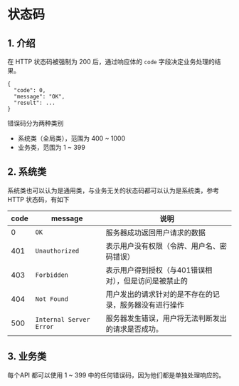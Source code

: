 # 状态码

## 1. 介绍

在 HTTP 状态码被强制为 200 后，通过响应体的 `code` 字段决定业务处理的结果。

```text
{
  "code": 0,
  "message": "OK",
  "result": ...
}
```

错误码分为两种类别

* 系统类（全局类），范围为 400 ~ 1000
* 业务类，范围为 1 ~ 399

## 2. 系统类

系统类也可以认为是通用类，与业务无关的状态码都可以认为是系统类，参考 HTTP 状态码，有如下

| code | message | 说明 |
| - | - | - |
| 0 | `OK` | 服务器成功返回用户请求的数据 |
| 401 | `Unauthorized` | 表示用户没有权限（令牌、用户名、密码错误） |
| 403 | `Forbidden` | 表示用户得到授权（与401错误相对），但是访问是被禁止的 |
| 404 | `Not Found` | 用户发出的请求针对的是不存在的记录，服务器没有进行操作 |
| 500 | `Internal Server Error` | 服务器发生错误，用户将无法判断发出的请求是否成功。 |

## 3. 业务类

每个API 都可以使用 1 ~ 399 中的任何错误码，因为他们都是单独处理响应的。
